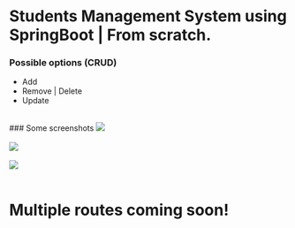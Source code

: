 # Students Management System using SpringBoot | From scratch.

### Possible options (CRUD)
<ul>
  <li>Add</li>
  <li>Remove | Delete</li>
  <li>Update</li>
</ul>
<br>
### Some screenshots
<img src="https://github.com/MYassineBoum/SpringBoot-CRUD/assets/115194839/d1335db1-aa11-40ae-a34a-f5bfcaff7b6f">
<br><br>
<img src="https://github.com/MYassineBoum/SpringBoot-CRUD/assets/115194839/a215fb58-6394-4de4-9379-b8b9a483a2a2">
<br><br>
<img src="https://github.com/MYassineBoum/SpringBoot-CRUD/assets/115194839/4d1cc0cc-c731-4ab2-95d2-2319ef03f252">
<br><br>


<h1>Multiple routes coming soon!</h1>
